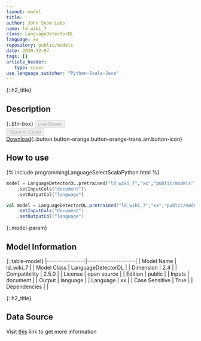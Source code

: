 ```yaml
---
layout: model
title: 
author: John Snow Labs
name: ld_wiki_7
class: LanguageDetectorDL
language: xx
repository: public/models
date: 2020-12-07
tags: []
article_header:
   type: cover
use_language_switcher: "Python-Scala-Java"
---
```


{:.h2_title}
## Description 




{:.btn-box}
<button class="button button-orange" disabled>Live Demo</button><br/><button class="button button-orange" disabled>Open in Colab</button><br/>[Download](https://s3.amazonaws.com/auxdata.johnsnowlabs.com/public/models/ld_wiki_7_xx_2.5.0_2.4_1594580829482.zip){:.button.button-orange.button-orange-trans.arr.button-icon}<br/>

## How to use 
<div class="tabs-box" markdown="1">

{% include programmingLanguageSelectScalaPython.html %}

```python
model = LanguageDetectorDL.pretrained("ld_wiki_7","xx","public/models")\
	.setInputCols("document")\
	.setOutputCol("language")
```

```scala
val model = LanguageDetectorDL.pretrained("ld_wiki_7","xx","public/models")
	.setInputCols("document")
	.setOutputCol("language")
```
</div>



{:.model-param}
## Model Information
{:.table-model}
|----------------|--------------------|
| Model Name     | ld_wiki_7          |
| Model Class    | LanguageDetectorDL |
| Dimension      | 2.4                |
| Compatibility  | 2.5.0              |
| License        | open source        |
| Edition        | public             |
| Inputs         | document           |
| Output         | language           |
| Language       | xx                 |
| Case Sensitive | True               |
| Dependencies   |                    |




{:.h2_title}
## Data Source
  
Visit [this](https://github.com/JohnSnowLabs/spark-nlp/blob/master/src/main/scala/com/johnsnowlabs/nlp/annotators/ld/dl/LanguageDetectorDL.scala) link to get more information

